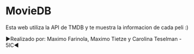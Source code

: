 # MovieDB

Esta web utiliza la API de TMDB y te muestra la informacion de cada peli :)

▶️Realizado por: Maximo Farinola, Maximo Tietze y Carolina Teselman - 5IC◀️
